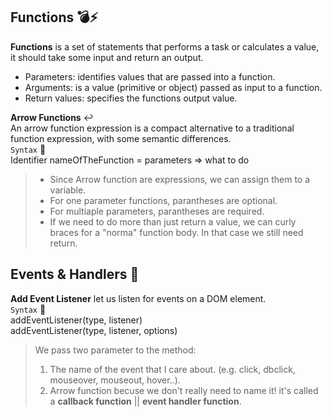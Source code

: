 ## Functions :bomb::zap:
**Functions** is a set of statements that performs a task or calculates a value, it should take some input and return an output.
- Parameters: identifies values that are passed into a function.
- Arguments: is a value (primitive or object) passed as input to a function.
- Return values: specifies the functions output value.

**Arrow Functions** :leftwards_arrow_with_hook:
<br/>An arrow function expression is a compact alternative to a traditional function expression, with some semantic differences.
<br/>`Syntax` :microscope:
<br/>Identifier nameOfTheFunction = parameters => what to do

> - Since Arrow function are expressions, we can assign them to a variable.
> - For one parameter functions, parantheses are optional.
> - For multiaple parameters, parantheses are required.
> - If we need to do more than just return a value, we can curly braces for a "norma" function body. In that case we still need return. 

## Events & Handlers :saxophone:
**Add Event Listener** let us listen for events on a DOM element. 
<br/>`Syntax` :microscope:
<br/>addEventListener(type, listener)
<br/>addEventListener(type, listener, options)
> We pass two parameter to the method:
>   1. The name of the event that I care about. (e.g. click, dbclick, mouseover, mouseout, hover..).
>   2. Arrow function becuse we don't really need to name it! it's called a **callback function** || **event handler function**. 
